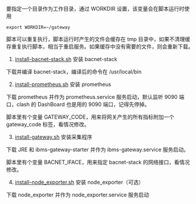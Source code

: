 要指定一个目录作为工作目录，通过 WORKDIR 设置，该变量会在脚本运行时使用

```shell
export WORKDIR=~/gateway
```

脚本可以重复执行，脚本运行时产生的文件会缓存在 tmp 目录中，如果不清理缓存重复执行脚本，相当于重启服务。如果缓存中没有需要的文件，则会重新下载。

1. [install-bacnet-stack.sh](install-bacnet-stack.sh) 安装 bacnet-stack

下载并编译 bacnet-stack，编译后的命令在 /usr/local/bin

2. [install-prometheus.sh](install-prometheus.sh) 安装 prometheus

下载 prometheus 并作为 prometheus.service 服务启动，默认监听 9090 端口，clash 的 DashBoard 也是用的 9090 端口，记得先停掉。

脚本里有个变量 GATEWAY_CODE，用来将网关产生的所有指标附加一个 gateway_code 标签，看情况修改。

3. [install-gateway.sh](install-gateway.sh) 安装采集程序

下载 JRE 和 ibms-gateway-starter 并作为 ibms-gateway.service 服务启动。

脚本里有个变量 BACNET_IFACE，用来指定 bacnet-stack 的网络接口，看情况修改。

4. [install-node_exporter.sh](install-node_exporter.sh) 安装 node_exporter（可选）

下载 node_exporter 并作为 node_exporter.service 服务启动
